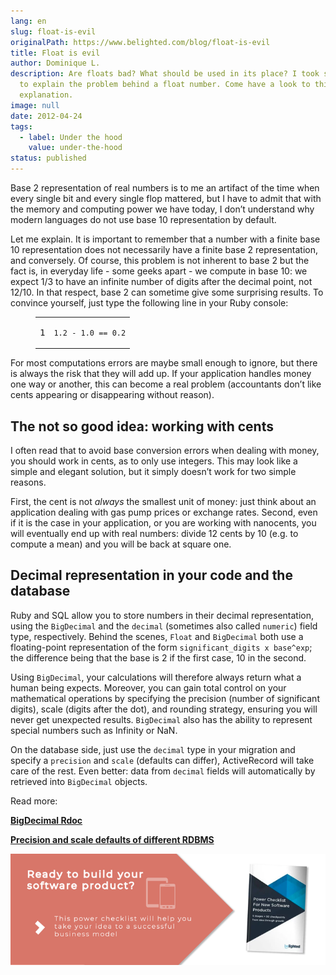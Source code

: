 ```yaml
---
lang: en
slug: float-is-evil
originalPath: https://www.belighted.com/blog/float-is-evil
title: Float is evil
author: Dominique L.
description: Are floats bad? What should be used in its place? I took some time
  to explain the problem behind a float number. Come have a look to this
  explanation.
image: null
date: 2012-04-24
tags:
  - label: Under the hood
    value: under-the-hood
status: published
---
```

Base 2 representation of real numbers is to me an artifact of the time when every single bit and every single flop mattered, but I have to admit that with the memory and computing power we have today, I don’t understand why modern languages do not use base 10 representation by default.

Let me explain. It is important to remember that a number with a finite base 10 representation does not necessarily have a finite base 2 representation, and conversely. Of course, this problem is not inherent to base 2 but the fact is, in everyday life - some geeks apart - we compute in base 10: we expect 1/3 to have an infinite number of digits after the decimal point, not 12/10. In that respect, base 2 can sometime give some surprising results. To convince yourself, just type the following line in your Ruby console:

<figure class="code"><div class="highlight"><table><tbody><tr><td class="gutter"><pre class="line-numbers"><span class="line-number">1</span>
</pre></td><td class="code"><pre><code class="ruby"><span class="line"><span class="mi"><span class="number">1</span></span><span class="number"><span class="o">.</span><span class="mi">2</span></span><span class="mi"></span> <span class="o">-</span> <span class="mi"><span class="number">1</span></span><span class="number"><span class="o">.</span><span class="mi">0</span></span><span class="mi"></span> <span class="o">==</span> <span class="mi"><span class="number">0</span></span><span class="o">.</span><span class="mi"><span class="number">2</span></span>
</span></code></pre></td></tr></tbody></table></div></figure>

For most computations errors are maybe small enough to ignore, but there is always the risk that they will add up. If your application handles money one way or another, this can become a real problem (accountants don’t like cents appearing or disappearing without reason).

The not so good idea: working with cents
----------------------------------------

I often read that to avoid base conversion errors when dealing with money, you should work in cents, as to only use integers. This may look like a simple and elegant solution, but it simply doesn’t work for two simple reasons.

First, the cent is not _always_ the smallest unit of money: just think about an application dealing with gas pump prices or exchange rates. Second, even if it is the case in your application, or you are working with nanocents, you will eventually end up with real numbers: divide 12 cents by 10 (e.g. to compute a mean) and you will be back at square one.

Decimal representation in your code and the database
----------------------------------------------------

Ruby and SQL allow you to store numbers in their decimal representation, using the `BigDecimal` and the `decimal` (sometimes also called `numeric`) field type, respectively. Behind the scenes, `Float` and `BigDecimal` both use a floating-point representation of the form `significant_digits x base^exp`; the difference being that the base is 2 if the first case, 10 in the second.

Using `BigDecimal`, your calculations will therefore always return what a human being expects. Moreover, you can gain total control on your mathematical operations by specifying the precision (number of significant digits), scale (digits after the dot), and rounding strategy, ensuring you will never get unexpected results. `BigDecimal` also has the ability to represent special numbers such as Infinity or NaN.

On the database side, just use the `decimal` type in your migration and specify a `precision` and `scale` (defaults can differ), ActiveRecord will take care of the rest. Even better: data from `decimal` fields will automatically by retrieved into `BigDecimal` objects.

Read more:

**[BigDecimal Rdoc](https://ruby-doc.org/stdlib-1.9.3/libdoc/bigdecimal/rdoc/BigDecimal.html)**

**[Precision and scale defaults of different RDBMS](https://api.rubyonrails.org/classes/ActiveRecord/ConnectionAdapters/TableDefinition.html#method-i-column)**

  
[![New Call-to-action](/content/images/legacy/UPTtKvQU_5rjKfQJ1Qjwk.png)](https://cta-redirect.hubspot.com/cta/redirect/1684659/fb3606cc-cc1b-47d0-ae85-2c9f69837fe2)